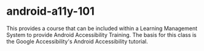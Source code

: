 # android-a11y-101
This provides a course that can be included within a Learning Management System to provide Android Accessibility Training. The basis for this class is the Google Accessibility's Android Accessibility tutorial. 
